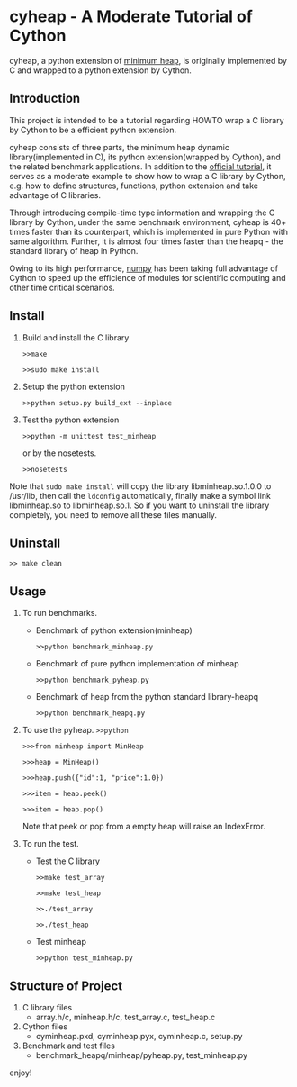 cyheap - A Moderate Tutorial of Cython
===============================================================
cyheap, a python extension of [minimum heap](http://en.wikipedia.org/wiki/Binary_heap), is originally implemented by C and wrapped to a python extension by Cython.

Introduction
---------------------------------------------------------------

This project is intended to be a tutorial regarding HOWTO wrap a C library by Cython to be a efficient python extension.
    
cyheap consists of three parts, the minimum heap dynamic library(implemented in C), its python extension(wrapped by Cython), and the related benchmark applications. In addition to the [official tutorial](http://docs.cython.org/src/userguide/tutorial.html), it serves as a moderate example to show how to wrap a C library by Cython, e.g. how to define structures, functions, python extension and take advantage of C libraries.
    
Through introducing compile-time type information and wrapping the C library by
Cython, under the same benchmark environment, cyheap is 40+ times faster than
its counterpart, which is implemented in pure Python with same algorithm.
Further, it is almost four times faster than the heapq - the standard library of heap in Python.
    
Owing to its high performance, [numpy](http://numpy.scipy.org/) has been taking full advantage of Cython to speed up the efficience of modules for scientific computing and other time critical scenarios.
    
Install
---------------------------------------------------------------
1. Build and install the C library
    
    `>>make`
    
    `>>sudo make install`

2. Setup the python extension
    
    `>>python setup.py build_ext --inplace`
    
3. Test the python extension
    
    `>>python -m unittest test_minheap`
    
    or by the nosetests.
    
    `>>nosetests`
    
Note that `sudo make install` will copy the library libminheap.so.1.0.0 to /usr/lib, then call the `ldconfig` automatically, finally make a symbol link libminheap.so to libminheap.so.1. So if you want to uninstall the library completely, you need to remove all these files manually.
    
Uninstall
---------------------------------------------------------------
`>> make clean`
    
Usage
---------------------------------------------------------------
1. To run benchmarks.
    * Benchmark of python extension(minheap)
    
      `>>python benchmark_minheap.py`      
    * Benchmark of pure python implementation of minheap

      `>>python benchmark_pyheap.py`
    * Benchmark of heap from the python standard library-heapq
      
      `>>python benchmark_heapq.py` 
2. To use the pyheap.
    `>>python`
    
    `>>>from minheap import MinHeap`
    
    `>>>heap = MinHeap()`
    
    `>>>heap.push({"id":1, "price":1.0})`

    `>>>item = heap.peek()`
    
    `>>>item = heap.pop()`
    
    Note that peek or pop from a empty heap will raise an IndexError.
    
3. To run the test. 
    * Test the C library
    
      `>>make test_array`
      
      `>>make test_heap`
      
      `>>./test_array`
      
      `>>./test_heap`
    * Test minheap

      `>>python test_minheap.py`
      
Structure of Project
---------------------------------------------------------------
1. C library files
    * array.h/c, minheap.h/c, test_array.c, test_heap.c
2. Cython files
    * cyminheap.pxd, cyminheap.pyx, cyminheap.c, setup.py
3. Benchmark and test files
    * benchmark_heapq/minheap/pyheap.py, test_minheap.py

enjoy!
